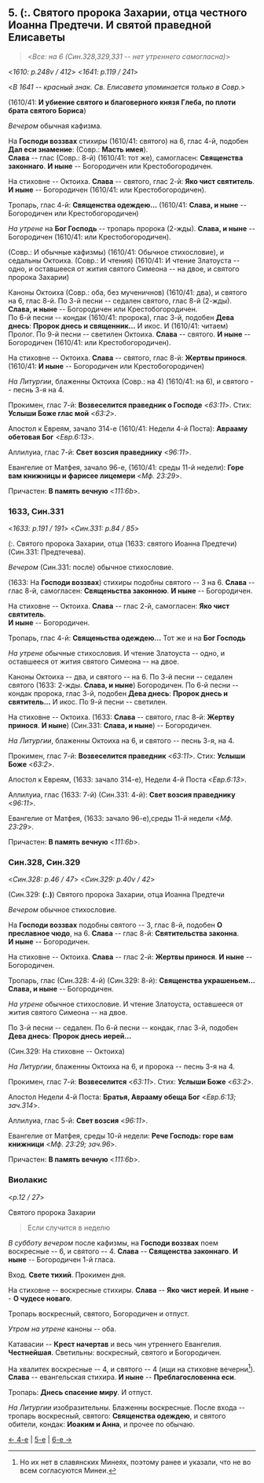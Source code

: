 
## 5. (:. Святого пророка Захарии, отца честного Иоанна Предтечи. И святой праведной Елисаветы  

> <*Все: на 6 (Син.328,329,331 -- нет утреннего самогласна)*>

<*1610: p.248v / 412*>
<*1641: p.119 / 241*>

<*В 1641 -- красный знак. Св. Елисавета упоминается только в Совр.*>

(1610/41: **И убиение святого и благоверного князя Глеба, по плоти брата святого Бориса**)

*Вечером* обычная кафизма.

На **Господи воззвах** стихиры (1610/41: святого) на 6, глас 4-й, подобен **Дал еси знамение**:
(Совр.: **Масть имея**).  
**Слава** -- глас (Совр.: 8-й) (1610/41: тот же), самогласен: **Священства законнаго**. 
**И ныне** -- Богородичен или Крестобогородичен. 

На стиховне -- Октоиха.
**Слава** -- святого, глас 2-й: **Яко чист святитель**.  
**И ныне** -- Богородичен (1610/41: или Крестобогородичен).

Тропарь, глас 4-й: **Священства одеждею...**
(1610/41: **Слава, и ныне** -- Богородичен или Крестобогородичен)

*На утрене* на **Бог Господь** -- тропарь пророка (2-жды). 
**Слава, и ныне** -- Богородичен (1610/41: или Крестобогородичен). 

(Совр.: И обычные кафизмы) (1610/41: Обычное стихословие), и седальны Октоиха.
(Совр.: И чтения)
(1610/41: И чтение Златоуста -- одно, и оставшееся от жития святого Симеона -- на двое, и святого пророка Захарии)

Каноны Октоиха (Совр.: оба, без мученичнов) (1610/41: два), и святого на 6, глас 8-й. 
По 3-й песни -- седален святого, глас 8-й (2-жды).
**Слава, и ныне** -- Богородичен или Крестобогородичен.  
По 6-й песни -- кондак (1610/41: пророка), глас 3-й, подобен **Дева днесь**: **Пророк днесь и священник...** 
И икос. И (1610/41: читаем) Пролог. 
По 9-й песни -- светилен Октоиха. **Слава** -- святого. 
**И ныне** -- Богородичен (1610/41: или Крестобогородичен). 

На стиховне -- Октоиха.
**Слава** -- святого, глас 8-й: **Жертвы принося**.
(1610/41: **И ныне** -- Богородичен или Крестобогородичен)

*На Литургии*, блаженны Октоиха (Совр.: на 4) (1610/41: на 6), и святого -- песнь 3-я на 4. 

Прокимен, глас 7-й: **Возвеселится праведник о Господе** <*63:11*>.
Стих: **Услыши Боже глас мой** <*63:2*>.

Апостол к Евреям, зачало 314-е (1610/41: Недели 4-й Поста): **Аврааму обетовая Бог** <*Евр.6:13*>. 

Аллилуиа, глас 7-й: **Свет возсия праведнику** <*96:11*>.

Евангелие от Матфея, зачало 96-е, (1610/41: среды 11-й недели): **Горе вам книжницы и фарисее лицемери** <*Мф. 23:29*>.

Причастен: **В память вечную** <*111:6b*>.

### 1633, Син.331

<*1633: p.191 / 191*>
<*Син.331: p.84 / 85*>

(:. Святого пророка Захарии, отца (1633: святого Иоанна Предтечи) (Син.331: Предтечева). 

*Вечером* (Син.331: после) обычное стихословие.

(1633: На **Господи воззвах**) стихиры подобны святого -- 3 на 6.
**Слава** -- глас 8-й, самогласен: **Священьства законною**.
**И ныне** -- Богородичен.

На стиховне -- Октоиха.
**Слава** -- глас 2-й, самогласен: **Яко чист святитель**.  
**И ныне** -- Богородичен.

Тропарь, глас 4-й: **Священьства одеждею...** 
Тот же и на **Бог Господь**

*На утрене* обычные стихословия.
И чтение Златоуста -- одно, и оставшееся от жития святого Симеона -- на двое.

Каноны Октоиха -- два, и святого -- на 6.
По 3-й песни -- седален святого (1633: 2-жды. **Слава, и ныне**) Богородичен.
По 6-й песни -- кондак пророка, глас 3-й, подобен **Дева днесь**: **Пророк днесь и святитель...** И икос.
По 9-й песни -- светилен.

На стиховне -- Октоиха.
(1633: **Слава** -- святого, глас 8-й: **Жертву принося**. **И ныне**)
(Син.331: **Слава, и ныне**) -- Богородичен.

*На Литургии*, блаженны Октоиха на 6, и святого -- песнь 3-я, на 4. 

Прокимен, глас 7-й: **Возвеселится праведник** <*63:11*>.
Стих: **Услыши Боже** <*63:2*>.

Апостол к Евреям, (1633: зачало 314-е), Недели 4-й Поста <*Евр.6:13*>.

Аллилуиа, глас (1633: 7-й) (Син.331: 4-й): **Свет возсия праведнику** <*96:11*>.

Евангелие от Матфея, (1633: зачало 96-е),среды 11-й недели <*Мф. 23:29*>.

Причастен: **В память вечную** <*111:6b*>.

### Син.328, Син.329

<*Син.328: p.46 / 47*>
<*Син.329: p.40v / 42*>

(Син.329: **(:.)**) Святого пророка Захарии, отца Иоанна Предтечи

*Вечером* обычное стихословие.

На **Господи воззвах** подобны святого -- 3, глас 8-й, подобен **О преславное чюдо**, на 6. 
**Слава** -- глас 8-й: **Святительства законна**.  
**И ныне** -- Богородичен.

На стиховне -- Октоиха. 
**Слава** -- глас 2-й: **Жертвы принося**. 
**И ныне** -- Богородичен. 

Тропарь, глас (Син.328: 4-й) (Син.329: 8-й): **Священства украшеньем...**
**Слава, и ныне** -- Богородичен.

*На утрене* обычное стихословие.
И чтение Златоуста, оставшееся от жития святого Симеона -- на двое.

По 3-й песни -- седален. 
По 6-й песни -- кондак, глас 3-й, подобен **Дева днесь**: **Пророк днесь иерей...**

(Син.329: На стиховне -- Октоиха)

*На Литургии*, блаженны Октоиха на 6, и пророка -- песнь 3-я на 4. 

Прокимен, глас 7-й: **Возвеселится** <*63:11*>.
Стих: **Услыши Боже** <*63:2*>.

Апостол Недели 4-й Поста: **Братья, Аврааму обеща Бог** <*Евр.6:13; зач.314*>.

Аллилуиа, глас 5-й: **Свет возсия** <*96:11*>.

Евангелие от Матфея, среды 10-й недели: **Рече Господь: горе вам книжници** <*Мф. 23:29; зач.96*>.

Причастен: **В память вечную** <*111:6b*>.

### Виолакис

<*p.12 / 27*>

Святого пророка Захарии

> Если случится в неделю

*В субботу вечером* после кафизмы,
на **Господи воззвах** поем воскресные -- 6, и святого -- 4.
**Слава** -- **Священства законнаго**.
**И ныне** -- Богородичен 1-й гласа.

Вход. **Свете тихий**. Прокимен дня. 

На стиховне -- воскресные стихиры.
**Слава** -- **Яко чист иерей**.
**И ныне** -- **О чудесе новаго**.

Тропарь воскресный, святого, Богородичен и отпуст.

*Утром на утрене* каноны -- оба.

Катавасии -- **Крест начертав** и весь чин утреннего Евангелия. **Честнейшая**.
Светильны: воскресный, святого и Богородичен.

На хвалитех воскресные -- 4, и святого -- 4 (ищи на стиховне вечерни[^1]).
**Слава** -- евангельская стихира.
**И ныне** -- **Преблагословенна еси**.

Тропарь: **Днесь спасение миру**. И отпуст.

*На Литургии* изобразительны. Блаженны воскресные.
После входа -- тропарь воскресный, святого: **Священства одеждею**, и святого обители,
кондак: **Иоаким и Анна**, и прочее по обычаю.

[^1]: Но их нет в славянских Минеях, поэтому ранее и указали, что не во всем согласуются Минеи.

[← 4-е](09_04_SAB.ru.md) | [5-е](README.md#5-й) | [6-е →](09_06_SAB.ru.md)
